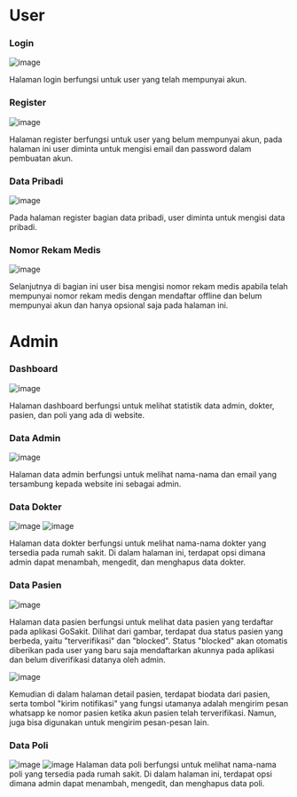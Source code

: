# User

### Login
![image](https://github.com/Nicolarieska/Capstone/assets/90572183/aa44639d-515b-437c-8a83-54de3c4676f4)

Halaman login berfungsi untuk user yang telah mempunyai akun.


### Register
![image](https://github.com/Nicolarieska/Capstone/assets/90572183/c09ad34a-61a2-4fcd-ac40-e0b3b05be89f)

Halaman register berfungsi untuk user yang belum mempunyai akun, pada halaman ini user diminta untuk mengisi email dan password dalam pembuatan akun.


### Data Pribadi
![image](https://github.com/Nicolarieska/Capstone/assets/90572183/f954ab34-13dc-4d97-9266-f5cc084ebf23)

Pada halaman register bagian data pribadi, user diminta untuk mengisi data pribadi.

### Nomor Rekam Medis
![image](https://github.com/Nicolarieska/Capstone/assets/90572183/4141a6bb-563e-49a1-9d04-62056395a0be)

Selanjutnya di bagian ini user bisa mengisi nomor rekam medis apabila telah mempunyai nomor rekam medis dengan mendaftar offline dan belum mempunyai akun dan hanya opsional saja pada halaman ini.


# Admin

### Dashboard
![image](https://github.com/Nicolarieska/Capstone/assets/90572183/3fd5216e-06a0-4a90-aa75-1055643b6b05)

Halaman dashboard berfungsi untuk melihat statistik data admin, dokter, pasien, dan poli yang ada di website.

### Data Admin
![image](https://github.com/Nicolarieska/Capstone/assets/90572183/2aa8d458-1d85-4331-96c5-8f56df186a37)

Halaman data admin berfungsi untuk melihat nama-nama dan email yang tersambung kepada website ini sebagai admin.

### Data Dokter
![image](https://github.com/Nicolarieska/Capstone/assets/90572183/6b78040b-f86e-437d-ba1a-1b70a2bb1ac3)
![image](https://github.com/Nicolarieska/Capstone/assets/90572183/6c069f68-79c1-4482-8b8c-9e00abc08c31)

Halaman data dokter berfungsi untuk melihat nama-nama dokter yang tersedia pada rumah sakit. Di dalam halaman ini, terdapat opsi dimana admin dapat menambah, mengedit, dan menghapus data dokter.

### Data Pasien
![image](https://github.com/Nicolarieska/Capstone/assets/90572183/d7be39f3-dcad-4683-84bd-61032877c22c)

Halaman data pasien berfungsi untuk melihat data pasien yang terdaftar pada aplikasi GoSakit. Dilihat dari gambar, terdapat dua status pasien yang berbeda, yaitu "terverifikasi" dan "blocked". Status "blocked" akan otomatis diberikan pada user yang baru saja mendaftarkan akunnya pada aplikasi dan belum diverifikasi datanya oleh admin.

![image](https://github.com/Nicolarieska/Capstone/assets/90572183/2aa2bdae-7f63-450c-9063-14796d772702)

Kemudian di dalam halaman detail pasien, terdapat biodata dari pasien, serta tombol "kirim notifikasi" yang fungsi utamanya adalah mengirim pesan whatsapp ke nomor pasien ketika akun pasien telah terverifikasi. Namun, juga bisa digunakan untuk mengirim pesan-pesan lain.

### Data Poli
![image](https://github.com/Nicolarieska/Capstone/assets/90572183/241752f5-dd16-405e-999b-4e4e0d29f61d)
![image](https://github.com/Nicolarieska/Capstone/assets/90572183/9822c28d-cfbd-4bac-9f62-98e28cf79231)
Halaman data poli berfungsi untuk melihat nama-nama poli yang tersedia pada rumah sakit. Di dalam halaman ini, terdapat opsi dimana admin dapat menambah, mengedit, dan menghapus data poli.
